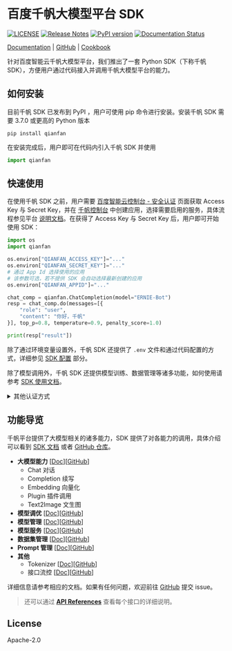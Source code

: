 # 百度千帆大模型平台 SDK

[![LICENSE](https://img.shields.io/github/license/baidubce/bce-qianfan-sdk.svg)](https://github.com/baidubce/bce-qianfan-sdk/blob/master/LICENSE)
[![Release Notes](https://img.shields.io/github/release/baidubce/bce-qianfan-sdk)](https://github.com/baidubce/bce-qianfan-sdk/releases)
[![PyPI version](https://badge.fury.io/py/qianfan.svg)](https://pypi.org/project/qianfan/)
[![Documentation Status](https://readthedocs.org/projects/qianfan/badge/?version=stable)](https://qianfan.readthedocs.io/en/stable/README.html)

[Documentation](https://qianfan.readthedocs.io/en/stable/README.html) | [GitHub](https://github.com/baidubce/bce-qianfan-sdk) | [Cookbook](https://github.com/baidubce/bce-qianfan-sdk/tree/main/cookbook) 

针对百度智能云千帆大模型平台，我们推出了一套 Python SDK（下称千帆 SDK），方便用户通过代码接入并调用千帆大模型平台的能力。

## 如何安装

目前千帆 SDK 已发布到 PyPI ，用户可使用 pip 命令进行安装。安装千帆 SDK 需要 3.7.0 或更高的 Python 版本

```
pip install qianfan
```

在安装完成后，用户即可在代码内引入千帆 SDK 并使用

```python
import qianfan
```

## 快速使用

在使用千帆 SDK 之前，用户需要 [百度智能云控制台 - 安全认证](https://console.bce.baidu.com/iam/#/iam/accesslist) 页面获取 Access Key 与 Secret Key，并在 [千帆控制台](https://console.bce.baidu.com/qianfan/ais/console/applicationConsole/application) 中创建应用，选择需要启用的服务，具体流程参见平台 [说明文档](https://cloud.baidu.com/doc/Reference/s/9jwvz2egb)。在获得了 Access Key 与 Secret Key 后，用户即可开始使用 SDK：

```python
import os
import qianfan

os.environ["QIANFAN_ACCESS_KEY"]="..."
os.environ["QIANFAN_SECRET_KEY"]="..."
# 通过 App Id 选择使用的应用
# 该参数可选，若不提供 SDK 会自动选择最新创建的应用
os.environ["QIANFAN_APPID"]="..."

chat_comp = qianfan.ChatCompletion(model="ERNIE-Bot")
resp = chat_comp.do(messages=[{
    "role": "user",
    "content": "你好，千帆"
}], top_p=0.8, temperature=0.9, penalty_score=1.0)

print(resp["result"])
```

除了通过环境变量设置外，千帆 SDK 还提供了 `.env` 文件和通过代码配置的方式，详细参见 [SDK 配置](https://qianfan.readthedocs.io/en/stable/docs/configurable.html) 部分。

除了模型调用外，千帆 SDK 还提供模型训练、数据管理等诸多功能，如何使用请参考 [SDK 使用文档](https://qianfan.readthedocs.io/en/stable/README.html)。

<details>
<summary> 其他认证方式 </summary>

> 这里是一些其他认证方式，请仅在无法获取 Access Key 与 Secret Key 时使用。这些认证方式已经过时，将在未来从 SDK 中移除。

API Key (**AK**) 和 Secret Key (**SK**）是用户在调用千帆模型相关功能时所需要的凭证。具体获取流程参见平台的[应用接入使用说明文档](https://cloud.baidu.com/doc/WENXINWORKSHOP/s/Slkkydake)，但该认证方式无法使用训练、发布模型等功能，若需使用请使用 Access Key 和 Secret Key 的方式进行认证。在获得并配置了 AK 以及 SK 后，用户即可开始使用 SDK：

```python
import os
import qianfan

os.environ["QIANFAN_AK"]="..."
os.environ["QIANFAN_SK"]="..."

chat_comp = qianfan.ChatCompletion(model="ERNIE-Bot")
resp = chat_comp.do(messages=[{
    "role": "user",
    "content": "你好，千帆"
}], top_p=0.8, temperature=0.9, penalty_score=1.0)

print(resp["result"])
```

适用范围：

| 功能 | API Key | Access Key |
|:---|:---:|:---:|
| Chat 对话 | ✅ | ✅ |
| Completion 续写 | ✅ | ✅ |
| Embedding 向量化 | ✅ | ✅ |
| Plugin 插件调用 | ✅ | ✅ |
| 文生图 | ✅ | ✅ |
| 大模型调优 | ❌ | ✅ |
| 大模型管理 | ❌ | ✅ |
| 大模型服务 | ❌ | ✅ |
| 数据集管理 | ❌ | ✅ |

</details>

## 功能导览

千帆平台提供了大模型相关的诸多能力，SDK 提供了对各能力的调用，具体介绍可以看到 [SDK 文档](https://qianfan.readthedocs.io/en/stable/README.html) 或者 [GitHub 仓库](https://github.com/baidubce/bce-qianfan-sdk)。

- **大模型能力** [[Doc](https://qianfan.readthedocs.io/en/stable/docs/inference.html)][[GitHub](https://github.com/baidubce/bce-qianfan-sdk/blob/main/docs/inference.md)]
  - Chat 对话
  - Completion 续写
  - Embedding 向量化
  - Plugin 插件调用
  - Text2Image 文生图
- **模型调优** [[Doc](https://qianfan.readthedocs.io/en/stable/docs/train.html)][[GitHub](https://github.com/baidubce/bce-qianfan-sdk/blob/main/docs/train.md)]
- **模型管理** [[Doc](https://qianfan.readthedocs.io/en/stable/docs/model_management.html)][[GitHub](https://github.com/baidubce/bce-qianfan-sdk/blob/main/docs/model_management.md)]
- **模型服务** [[Doc](https://qianfan.readthedocs.io/en/stable/docs/service.html)][[GitHub](https://github.com/baidubce/bce-qianfan-sdk/blob/main/docs/service.md)]
- **数据集管理** [[Doc](https://qianfan.readthedocs.io/en/stable/docs/dataset.html)][[GitHub](https://github.com/baidubce/bce-qianfan-sdk/blob/main/docs/dataset.md)]
- **Prompt 管理** [[Doc](https://qianfan.readthedocs.io/en/stable/docs/prompt.html)][[GitHub](https://github.com/baidubce/bce-qianfan-sdk/blob/main/docs/prompt.md)]
- **其他**
  - Tokenizer [[Doc](https://qianfan.readthedocs.io/en/stable/docs/utils.html)][[GitHub](https://github.com/baidubce/bce-qianfan-sdk/blob/main/docs/utils.md)]
  - 接口流控 [[Doc](https://qianfan.readthedocs.io/en/stable/docs/configurable.html)][[GitHub](https://github.com/baidubce/bce-qianfan-sdk/blob/main/docs/configurable.md)]

详细信息请参考相应的文档。如果有任何问题，欢迎前往 [GitHub](https://github.com/baidubce/bce-qianfan-sdk) 提交 issue。

> 还可以通过 [**API References**](https://qianfan.readthedocs.io/en/stable/qianfan.html) 查看每个接口的详细说明。

## License

Apache-2.0
